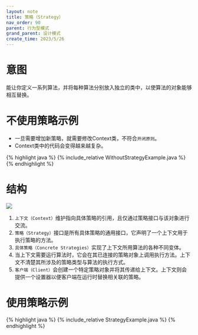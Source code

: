 ```yaml
---
layout: note
title: 策略（Strategy）
nav_order: 90
parent: 行为型模式
grand_parent: 设计模式
create_time: 2023/5/26
---
```


# 意图

能让你定义一系列算法，并将每种算法分别放入独立的类中，以使算法的对象能够相互替换。

# 不使用策略示例

- 一旦需要增加新策略，就需要修改Context类，不符合`开闭原则`。
- Context类中的代码会变得越来越复杂。

{% highlight java %}
{% include_relative WithoutStrategyExample.java %}
{% endhighlight %}

# 结构

![](https://cdn.jsdelivr.net/gh/guosonglu/images@master/blog-img/20230526094426.png)

1. `上下文（Context）`维护指向具体策略的引用，且仅通过策略接口与该对象进行交流。
2. `策略（Strategy）`接口是所有具体策略的通用接口，它声明了一个上下文用于执行策略的方法。
3. `具体策略（Concrete Strategies）`实现了上下文所用算法的各种不同变体。
4. 当上下文需要运行算法时，它会在其已连接的策略对象上调用执行方法。上下文不清楚其所涉及的策略类型与算法的执行方式。
5. `客户端（Client）`会创建一个特定策略对象并将其传递给上下文。上下文则会提供一个设置器以便客户端在运行时替换相关联的策略。

# 使用策略示例

{% highlight java %}
{% include_relative StrategyExample.java %}
{% endhighlight %}
